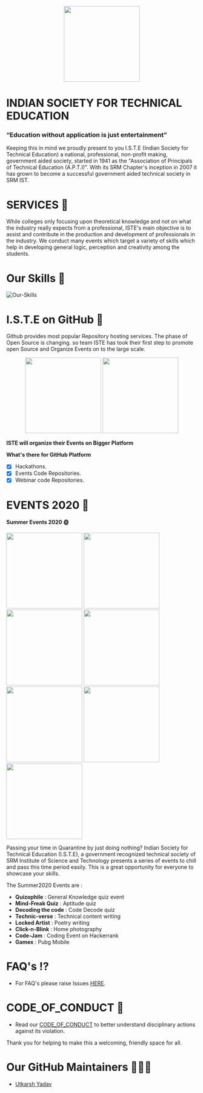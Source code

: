 <p align="center">
    <img src="https://upload.wikimedia.org/wikipedia/en/c/c0/Indian_Society_for_Technical_Education.png" height="200" width="200"  />
</p>



# INDIAN SOCIETY FOR TECHNICAL EDUCATION

### “Education without application is just entertainment”

Keeping this in mind we proudly present to you I.S.T.E (Indian Society for Technical Education) a national, professional, non-profit making, government aided society, started in 1941 as the "Association of Principals of Technical Education (A.P.T.I)". With its SRM Chapter's inception in 2007 it has grown to become a successful government aided technical society in SRM IST.


# SERVICES 🚀 

While colleges only focusing upon theoretical knowledge and not on what the industry really expects from a professional, ISTE's main objective is to assist and contribute in the production and development of professionals in the industry. We conduct many events which target a variety of skills which help in developing general logic, perception and creativity among the students.

# Our Skills 💪 

![Our-Skills](https://github.com/ISTESRMNCR/INTRODUCTION-ISTE/blob/master/assets/skills.png)

# **I.S.T.E** on GitHub 🐙 

Github provides most popular Repository hosting services. The phase of Open Source is changing. so team ISTE has took their first step to promote open Source and Organize Events on to the large scale.

<p align="center">
    <img src="https://upload.wikimedia.org/wikipedia/en/c/c0/Indian_Society_for_Technical_Education.png" height="200" width="200"  />
    <img src="https://cdn.iconscout.com/icon/free/png-512/github-153-675523.png" height="200" width="200"  />
</p>

**ISTE will organize their Events on Bigger Platform**

**What's there for GitHub Platform**

- [x] Hackathons.
- [x] Events Code Repositories.
- [x] Webinar code Repositories.   

# EVENTS 2020 🎉


#### Summer Events 2020 🌞  


<p>
    <img src="https://github.com/ISTESRMNCR/INTRODUCTION-ISTE/blob/master/assets/codejam.png" height="200" width="200"  />
    <img src="https://github.com/ISTESRMNCR/INTRODUCTION-ISTE/blob/master/assets/code-decode.png" height="200" width="200"  />
    <img src="https://github.com/ISTESRMNCR/INTRODUCTION-ISTE/blob/master/assets/quiz.png" height="200" width="200"  />
    <img src="https://github.com/ISTESRMNCR/INTRODUCTION-ISTE/blob/master/assets/technic.png" height="200" width="200"  />
    <img src="https://github.com/ISTESRMNCR/INTRODUCTION-ISTE/blob/master/assets/Summer-Events-2020.png" height="200" width="200"  />
    <img src="https://github.com/ISTESRMNCR/INTRODUCTION-ISTE/blob/master/assets/pubg.png" height="200" width="200"  />
    <img src="https://github.com/ISTESRMNCR/INTRODUCTION-ISTE/blob/master/assets/click.png" height="200" width="200"  />
</p>


Passing your time in Quarantine by just doing nothing? Indian Society for Technical Education (I.S.T.E), a government recognized technical society of SRM Institute of Science and Technology presents a series of events to chill and pass this time period easily. This is a great opportunity for everyone to showcase your skills.


The Summer2020 Events are :


- **Quizophile** : General Knowledge quiz event
- **Mind-Freak Quiz** : Aptitude quiz
- **Decoding the code** : Code Decode quiz
- **Technic-verse** : Technical content writing
- **Locked Artist** : Poetry writing
- **Click-n-Blink** : Home photography
- **Code-Jam** : Coding Event on Hackerrank
- **Gamex** : Pubg Mobile

# FAQ's ⁉

- For FAQ's please raise Issues [HERE](https://github.com/ISTESRMNCR/INTRODUCTION/issues).

# CODE_OF_CONDUCT 📢

- Read our [CODE_OF_CONDUCT](https://github.com/ISTESRMNCR/INTRODUCTION/blob/master/CODE_OF_CONDUCT.md) to better understand disciplinary actions against its violation.

Thank you for helping to make this a welcoming, friendly space for all.

# Our GitHub Maintainers 🔨👨‍💻

- [Utkarsh Yadav](https://github.com/Uyadav207)
